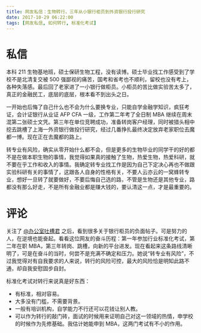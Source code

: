 ```yaml
---
title: 网友私信：生物转行，三年从小银行柜员到外资银行投行研究
date: 2017-10-29 06:22:00
tags: [网友私信, 如何转行, 标准化考试]
---
```


# 私信
本科 211 生物基地班，硕士保研生物工程，没有读博。硕士毕业找工作感受到了学校不是北清复交被 500 强鄙视的痛苦，国考和省考也不顺利，留校也没有考上，各种失落感。最后回了老家进了一小银行做柜员。小柜员的苦比做实验苦太多了，真正的金融民工，底层的底层，根本看不到出头之日。

一开始也后悔了自己什么也不会为什么要换专业，只能自学金融学知识，疯狂考证，会计证银行从业证 AFP CFA 一级，工作第二年考了全日制 MBA 继续在周末混第二张硕士文凭。第三年在单位竞聘成功，准备转岗客户经理，同时被猎头相中挖去跳槽了上海一外资银行做投行研究，经过几番挣扎最终决定放弃老家职位去魔都一博。现在正在去魔都的路上。

转专业有风险，确实从零开始什么都不会，但是更多的生物毕业的同学干的好的都不是在做本职生物的事情，我觉得如果真的接触了生物，热爱生物，热爱科研，就不要在乎工作和收入的事情。我确定转专业找工作是因为自己下定决心再也不做跟实验科研有关的事情了，这跟各人自身的性格有关，不要人云亦云的一窝蜂转专业，想好一旦转了就要做好，不要后悔自己选的路，不管是生物还是其他专业，路都没有那么好走，不是所有金融业都是赚大钱的，要认清这一点，才是最重要的。

# 评论
关注了 [@办公室吐槽君](https://weibo.com/u/6107864937) 之后，看到很多关于银行柜员的负面帖子。可是努力的人，在逆境也能奋起。看看这位网友的奋斗历程：第一年参加行业标准化考试，第二年在职 MBA，第三年转岗、跳槽，向新的平台进发。现在看起来这条路线清晰明了，可是在奋斗的当时，何尝不是充满不确定和压力。她说“转专业有风险”，不过我觉得对有自我要求的人来说，转行的风险可控，最大的风险恰是明知此路不通，却自我安慰固步自封。

标准化考试对转行来说真是好东西：
- 有标准，相对容易。
- 大多没有门槛，不需要背景。
- 一般有培训机构，自学能力不行还可以花钱让别人教。
- 可以作为转行的敲门砖，面试的时候用来证明自己对这一领域的热情，申学校的时候作为先修基础。我估计她能申到 MBA，这两门考试有不小的作用。
